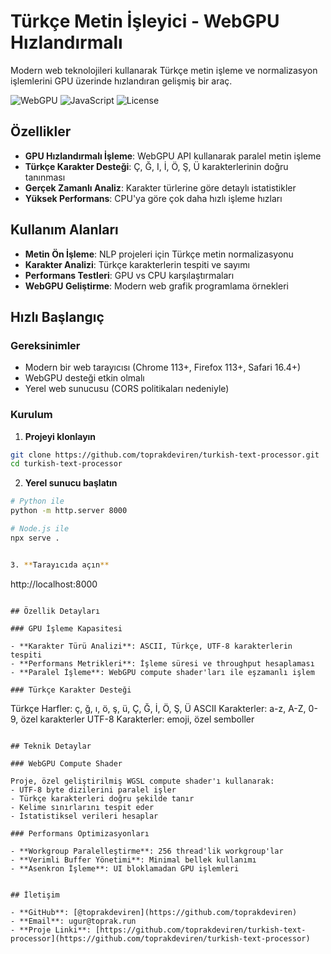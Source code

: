 # Türkçe Metin İşleyici - WebGPU Hızlandırmalı

Modern web teknolojileri kullanarak Türkçe metin işleme ve normalizasyon işlemlerini GPU üzerinde hızlandıran gelişmiş bir araç.

![WebGPU](https://img.shields.io/badge/WebGPU-Experimental-orange)
![JavaScript](https://img.shields.io/badge/JavaScript-ES6+-yellow)
![License](https://img.shields.io/badge/License-MIT-green)

## Özellikler

- **GPU Hızlandırmalı İşleme**: WebGPU API kullanarak paralel metin işleme
- **Türkçe Karakter Desteği**: Ç, Ğ, I, İ, Ö, Ş, Ü karakterlerinin doğru tanınması
- **Gerçek Zamanlı Analiz**: Karakter türlerine göre detaylı istatistikler
- **Yüksek Performans**: CPU'ya göre çok daha hızlı işleme hızları

## Kullanım Alanları

- **Metin Ön İşleme**: NLP projeleri için Türkçe metin normalizasyonu
- **Karakter Analizi**: Türkçe karakterlerin tespiti ve sayımı
- **Performans Testleri**: GPU vs CPU karşılaştırmaları
- **WebGPU Geliştirme**: Modern web grafik programlama örnekleri

## Hızlı Başlangıç

### Gereksinimler

- Modern bir web tarayıcısı (Chrome 113+, Firefox 113+, Safari 16.4+)
- WebGPU desteği etkin olmalı
- Yerel web sunucusu (CORS politikaları nedeniyle)

### Kurulum

1. **Projeyi klonlayın**
```bash
git clone https://github.com/toprakdeviren/turkish-text-processor.git
cd turkish-text-processor
```

2. **Yerel sunucu başlatın**
```bash
# Python ile
python -m http.server 8000

# Node.js ile
npx serve .


3. **Tarayıcıda açın**
```
http://localhost:8000
```

## Özellik Detayları

### GPU İşleme Kapasitesi

- **Karakter Türü Analizi**: ASCII, Türkçe, UTF-8 karakterlerin tespiti
- **Performans Metrikleri**: İşleme süresi ve throughput hesaplaması
- **Paralel İşleme**: WebGPU compute shader'ları ile eşzamanlı işlem

### Türkçe Karakter Desteği

```
Türkçe Harfler: ç, ğ, ı, ö, ş, ü, Ç, Ğ, İ, Ö, Ş, Ü
ASCII Karakterler: a-z, A-Z, 0-9, özel karakterler
UTF-8 Karakterler: emoji, özel semboller
```

## Teknik Detaylar

### WebGPU Compute Shader

Proje, özel geliştirilmiş WGSL compute shader'ı kullanarak:
- UTF-8 byte dizilerini paralel işler
- Türkçe karakterleri doğru şekilde tanır
- Kelime sınırlarını tespit eder
- İstatistiksel verileri hesaplar

### Performans Optimizasyonları

- **Workgroup Paralelleştirme**: 256 thread'lik workgroup'lar
- **Verimli Buffer Yönetimi**: Minimal bellek kullanımı
- **Asenkron İşleme**: UI bloklamadan GPU işlemleri


## İletişim

- **GitHub**: [@toprakdeviren](https://github.com/toprakdeviren)
- **Email**: ugur@toprak.run
- **Proje Linki**: [https://github.com/toprakdeviren/turkish-text-processor](https://github.com/toprakdeviren/turkish-text-processor)